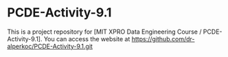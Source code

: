 # PCDE-Activity-9.1
This is a project repository for [MIT XPRO Data Engineering Course / PCDE-Activity-9.1]. 
You can access the website at https://github.com/dr-alperkoc/PCDE-Activity-9.1.git 
